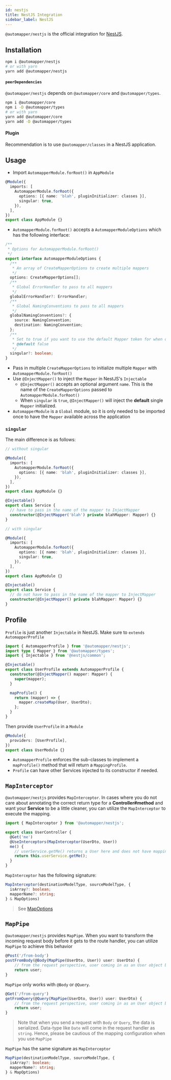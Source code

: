 ```yaml
---
id: nestjs
title: NestJS Integration
sidebar_label: NestJS
---
```


`@automapper/nestjs` is the official integration for [NestJS](https://nestjs.com).

## Installation

```bash
npm i @automapper/nestjs
# or with yarn
yarn add @automapper/nestjs
```

#### `peerDependencies`

`@automapper/nestjs` depends on `@automapper/core` and `@automapper/types`.

```bash
npm i @automapper/core
npm i -D @automapper/types
# or with yarn
yarn add @automapper/core
yarn add -D @automapper/types
```

#### Plugin

Recommendation is to use `@automapper/classes` in a NestJS application.

## Usage

- Import `AutomapperModule.forRoot()` in `AppModule`

```ts
@Module({
  imports: [
    AutomapperModule.forRoot({
      options: [{ name: 'blah', pluginInitializer: classes }],
      singular: true,
    }),
  ],
})
export class AppModule {}
```

- `AutomapperModule.forRoot()` accepts a `AutomapperModuleOptions` which has the following interface:

```ts
/**
 * Options for AutomapperModule.forRoot()
 */
export interface AutomapperModuleOptions {
  /**
   * An array of CreateMapperOptions to create multiple mappers
   */
  options: CreateMapperOptions[];
  /**
   * Global ErrorHandler to pass to all mappers
   */
  globalErrorHandler?: ErrorHandler;
  /**
   * Global NamingConventions to pass to all mappers
   */
  globalNamingConventions?: {
    source: NamingConvention;
    destination: NamingConvention;
  };
  /**
   * Set to true if you want to use the default Mapper token for when only one mapper is setup with forRoot
   * @default false
   */
  singular?: boolean;
}
```

- Pass in multiple `CreateMapperOptions` to initialize multiple `Mapper` with `AutomapperModule.forRoot()`
- Use `@InjectMapper()` to inject the `Mapper` in NestJS's `Injectable`
  - `@InjectMapper()` accepts an optional argument `name`. This is the name of the `CreateMapperOptions` passed to `AutomapperModule.forRoot()`
  - When `singular` is `true`, `@InjectMapper()` will inject the **default** single `Mapper` initialized.
- `AutomapperModule` is a `Global` module, so it is only needed to be imported once to have the `Mapper` available across the application

### `singular`

The main difference is as follows:

```ts
// without singular

@Module({
  imports: [
    AutomapperModule.forRoot({
      options: [{ name: 'blah', pluginInitializer: classes }],
    }),
  ],
})
export class AppModule {}

@Injectable()
export class Service {
  // have to pass in the name of the mapper to InjectMapper
  constructor(@InjectMapper('blah') private blahMapper: Mapper) {}
}

// with singular

@Module({
  imports: [
    AutomapperModule.forRoot({
      options: [{ name: 'blah', pluginInitializer: classes }],
      singular: true,
    }),
  ],
})
export class AppModule {}

@Injectable()
export class Service {
  // do not have to pass in the name of the mapper to InjectMapper
  constructor(@InjectMapper() private blahMapper: Mapper) {}
}
```

## Profile

`Profile` is just another `Injectable` in NestJS. Make sure to `extends AutomapperProfile`

```ts
import { AutomapperProfile } from '@automapper/nestjs';
import type { Mapper } from '@automapper/types';
import { Injectable } from '@nestjs/common';

@Injectable()
export class UserProfile extends AutomapperProfile {
  constructor(@InjectMapper() mapper: Mapper) {
    super(mapper);
  }

  mapProfile() {
    return (mapper) => {
      mapper.createMap(User, UserDto);
    };
  }
}
```

Then provide `UserProfile` in a `Module`

```ts
@Module({
  providers: [UserProfile],
})
export class UserModule {}
```

- `AutomapperProfile` enforces the sub-classes to implement a `mapProfile()` method that will return a `MappingProfile`.
- `Profile` can have other Services injected to its constructor if needed.

## `MapInterceptor`

`@automapper/nestjs` provides `MapInterceptor`. In cases where you do not care about annotating the correct return type for a **Controller#method** and want your **Service** to be a little cleaner, you can utilize the `MapInterceptor` to execute the mapping.

```ts
import { MapInterceptor } from '@automapper/nestjs';

export class UserController {
  @Get('me')
  @UseInterceptors(MapInterceptor(UserDto, User))
  me() {
    // userService.getMe() returns a User here and does not have mapping logic in it.
    return this.userService.getMe();
  }
}
```

`MapInterceptor` has the following signature:

```ts
MapInterceptor(destinationModelType, sourceModelType, {
  isArray?: boolean;
  mapperName?: string;
} & MapOptions)
```

> See [MapOptions](misc/callbacks.md)

## `MapPipe`

`@automapper/nestjs` provides `MapPipe`. When you want to transform the incoming request body before it gets to the route handler, you can utilize `MapPipe` to achieve this behavior

```ts
@Post('/from-body')
postFromBody(@Body(MapPipe(UserDto, User)) user: UserDto) {
    // from the request perspective, user coming in as an User object but will be mapped to UserDto with MapPipe
    return user;
}
```

`MapPipe` only works with `@Body` or `@Query`.

```ts
@Get('/from-query')
getFromQuery(@Query(MapPipe(UserDto, User)) user: UserDto) {
    // from the request perspective, user coming in as an User object but will be mapped to UserDto with MapPipe
    return user;
}
```

> Note that when you send a request with `Body` or `Query`, the data is serialized. Data-type like `Date` will come in the request handler as `string`. Hence, please be cautious of the mapping configuration when you use `MapPipe`

`MapPipe` has the same signature as `MapInterceptor`

```ts
MapPipe(destinationModelType, sourceModelType, {
  isArray?: boolean;
  mapperName?: string;
} & MapOptions)
```
